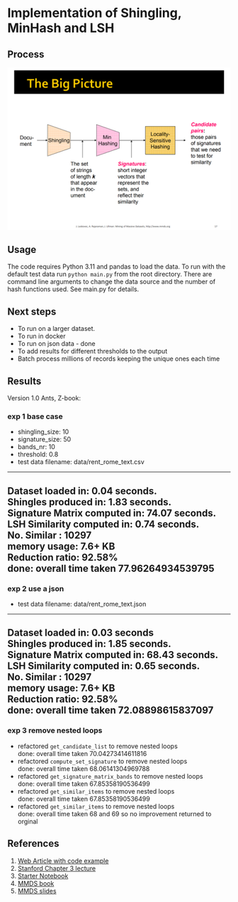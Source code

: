# Implementation of Shingling, MinHash and LSH  

## Process

![Stanford slides image](docs/process.png "Process Overview")

## Usage
The code requires Python 3.11 and pandas to load the data.
To run with the default test data run `python main.py` from the root directory.
There are command line arguments to change the data source and the number of hash functions used. See main.py for details.

## Next steps  
* To run on a larger dataset. 
* To run in docker
* To run on json data - done
* To add results for different thresholds to the output
* Batch process millions of records keeping the unique ones each time

## Results
Version 1.0
Ants, Z-book:  
### exp 1 base case
* shingling_size: 10  
* signature_size: 50  
* bands_nr: 10  
* threshold: 0.8  
* test data filename: data/rent_rome_text.csv  
-----------------------------------------------------------------  
Dataset loaded in: 0.04 seconds.   
Shingles produced in: 1.83 seconds.  
Signature Matrix computed in: 74.07 seconds.  
LSH Similarity computed in: 0.74 seconds.  
No. Similar : 10297  
memory usage: 7.6+ KB   
Reduction ratio: 92.58%  
done: overall time taken 77.96264934539795  
-----------------------------------------------------------------
### exp 2 use a json
* test data filename: data/rent_rome_text.json  
-----------------------------------------------------------------
Dataset loaded in: 0.03 seconds  
Shingles produced in:    1.85 seconds.  
Signature Matrix computed in:    68.43 seconds.  
LSH Similarity computed in:      0.65 seconds.  
No. Similar : 10297  
memory usage: 7.6+ KB  
Reduction ratio: 92.58%  
done: overall time taken 72.08898615837097  
-----------------------------------------------------------------
### exp 3 remove nested loops  
* refactored `get_candidate_list` to remove nested loops  
 done: overall time taken 70.04273414611816 
* refactored `compute_set_signature` to remove nested loops  
 done: overall time taken 68.06141304969788
* refactored `get_signature_matrix_bands` to remove nested loops  
 done: overall time taken 67.85358190536499  
* refactored `get_similar_items` to remove nested loops  
 done: overall time taken 67.85358190536499
* refactored `get_similar_items` to remove nested loops  
 done: overall time taken 68 and 69 so no improvement returned to orginal


## References
1. [Web Article with code example](https://www.codemotion.com/magazine/backend/fast-document-similarity-in-python-minhashlsh/)
2. [Stanford Chapter 3 lecture](https://www.youtube.com/watch?v=dRWO3il-jjA)
3. [Starter Notebook](https://github.com/nicoDs96/Document-Similarity-using-Python-and-PySpark/blob/master/LSH/DM_HW2_Ex2.ipynb)
4. [MMDS book](http://infolab.stanford.edu/~ullman/mmds/book.pdf)
5. [MMDS slides](http://www.mmds.org/mmds/v2.1/ch03-lsh.pdf)
